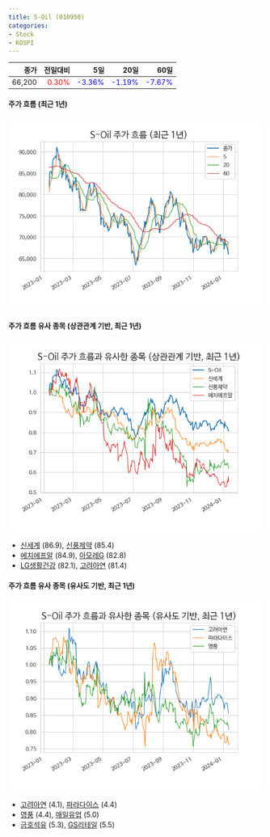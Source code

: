```yaml
---
title: S-Oil (010950)
categories:
- Stock
- KOSPI
---
```


|종가|전일대비|5일|20일|60일|
|---:|-------:|--:|---:|---:|
|66,200|<span style="color: red">0.30%</span>|<span style="color: blue">-3.36%</span>|<span style="color: blue">-1.19%</span>|<span style="color: blue">-7.67%</span>|

<!-- more -->

#### 주가 흐름 (최근 1년)
![010950](/assets/images/stock/010950.png)


#### 주가 흐름 유사 종목 (상관관계 기반, 최근 1년)
![010950](/assets/images/stock/010950_corr.png)
- [신세계](/004170/) (86.9), [신풍제약](/019170/) (85.4)
- [에치에프알](/230240/) (84.9), [아모레G](/002790/) (82.8)
- [LG생활건강](/051900/) (82.1), [고려아연](/010130/) (81.4)


#### 주가 흐름 유사 종목 (유사도 기반, 최근 1년)
![010950](/assets/images/stock/010950_sim.png)
- [고려아연](/010130/) (4.1), [파라다이스](/034230/) (4.4)
- [영풍](/000670/) (4.4), [매일유업](/267980/) (5.0)
- [금호석유](/011780/) (5.3), [GS리테일](/007070/) (5.5)